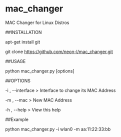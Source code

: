 # mac_changer

MAC Changer for Linux Distros

##INSTALLATION

apt-get install git

git clone https://github.com/neon-l/mac_changer.git


##USAGE

python mac_changer.py [options]


##OPTIONS

-i , --interface  > Interface to change its MAC Address

-m , --mac        > New MAC Address

-h , --help       > View this help

##Example

python mac_changer.py -i wlan0 -m aa:11:22:33:bb
